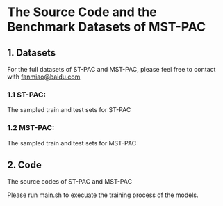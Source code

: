 # The Source Code and the Benchmark Datasets of MST-PAC

## 1. Datasets
For the full datasets of ST-PAC and MST-PAC, please feel free to contact with fanmiao@baidu.com 

### 1.1 ST-PAC: 
The sampled train and test sets for ST-PAC

### 1.2 MST-PAC: 
The sampled train and test sets for MST-PAC

## 2. Code

The source codes of ST-PAC and MST-PAC

Please run main.sh to execuate the training process of the models.








